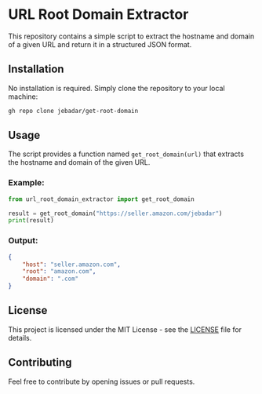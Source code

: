 # URL Root Domain Extractor

This repository contains a simple script to extract the hostname and domain of a given URL and return it in a structured JSON format.

## Installation

No installation is required. Simply clone the repository to your local machine:

```bash
gh repo clone jebadar/get-root-domain
```

## Usage

The script provides a function named `get_root_domain(url)` that extracts the hostname and domain of the given URL.

### Example:

```python
from url_root_domain_extractor import get_root_domain

result = get_root_domain("https://seller.amazon.com/jebadar")
print(result)
```

### Output:

```json
{
    "host": "seller.amazon.com",
    "root": "amazon.com",
    "domain": ".com"
}
```

## License

This project is licensed under the MIT License - see the [LICENSE](LICENSE) file for details.

## Contributing

Feel free to contribute by opening issues or pull requests.
